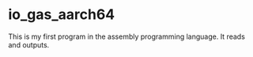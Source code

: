 # io_gas_aarch64
This is my first program in the assembly programming language. It reads and outputs.
